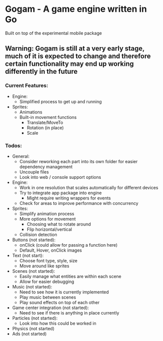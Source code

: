 # Gogam - A game engine written in Go

Built on top of the experimental mobile package

## Warning: Gogam is still at a very early stage, much of it is expected to change and therefore certain functionality may end up working differently in the future

### Current Features:

* Engine:
	* Simplified process to get up and running
* Sprites:
	* Animations
	* Built-in movement functions
		* Translate/MoveTo
		* Rotation (in place)
		* Scale
	
	
### Todos:
* General:
	* Consider reworking each part into its own folder for easier dependency management
	* Uncouple files
	* Look into web / console support options
* Engine:
	* Work in one resolution that scales automatically for different devices
	* Try to integrate app package into engine
		* Might require writing wrappers for events
	* Check for areas to improve performance with concurrency
* Sprites:
	* Simplify animation process
	* More options for movement
		* Choosing what to rotate around
		* Flip horizontal/vertical
	* Collision detection
* Buttons (not started):
	* onClick (could allow for passing a function here)
	* Default, Hover, onClick images
* Text (not start):
	* Choose font type, style, size
	* Move around like sprites
* Scenes (not started):
	* Easily manage what entities are within each scene
	* Allow for easier debugging
* Music (not started):
	* Need to see how it is currently implemented
	* Play music between scenes
	* Play sound effects on top of each other
* Game center integration (not started):
	* Need to see if there is anything in place currently
* Particles (not started):
	* Look into how this could be worked in
* Physics (not started)
* Ads (not started)